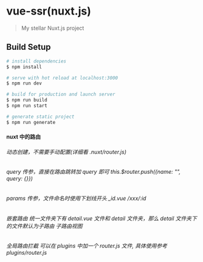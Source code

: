 # vue-ssr(nuxt.js)

> My stellar Nuxt.js project

## Build Setup

```bash
# install dependencies
$ npm install

# serve with hot reload at localhost:3000
$ npm run dev

# build for production and launch server
$ npm run build
$ npm run start

# generate static project
$ npm run generate
```

#### nuxt 中的路由

###### 动态创建，不需要手动配置(详细看 .nuxt/router.js)

###### query 传参，直接在路由跳转加 query 即可   this.\$router.push({name: "", query: {}})

###### params 传参，文件命名时使用下划线开头    _id.vue /xxx/:id

###### 嵌套路由 统一文件夹下有 detail.vue 文件和 detail 文件夹，那么 detail 文件夹下的文件默认为子路由  子路由视图 <nuxt-child />

###### 全局路由拦截 可以在 plugins 中加一个 router.js 文件, 具体使用参考 plugins/router.js